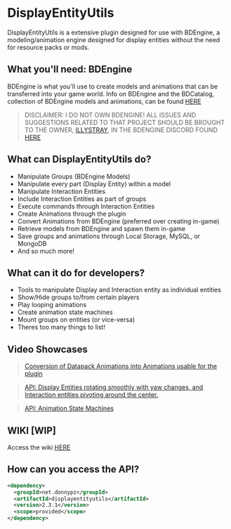 # DisplayEntityUtils  
DisplayEntityUtils is a extensive plugin designed for use with BDEngine, a modeling/animation engine designed for display entities without the need for resource packs or mods.

## What you'll need: BDEngine
BDEngine is what you'll use to create models and animations that can be transferred into your game world. Info on BDEngine and the BDCatalog, collection of BDEngine models and animations, can be found [HERE](block-display.com)
> DISCLAIMER: I DO NOT OWN BDENGINE! ALL ISSUES AND SUGGESTIONS RELATED TO THAT PROJECT SHOULD BE BROUGHT TO THE OWNER, [ILLYSTRAY](https://illystray.com), IN THE BDENGINE DISCORD FOUND [HERE](https://discord.com/invite/VCeHfSd6Xa)
## What can DisplayEntityUtils do?
- Manipulate Groups (BDEngine Models)
- Manipulate every part (Display Entity) within a model
- Manipulate Interaction Entities
- Include Interaction Entities as part of groups
- Execute commands through Interaction Entities
- Create Animations through the plugin
- Convert Animations from BDEngine (preferred over creating in-game)
- Retrieve models from BDEngine and spawn them in-game
- Save groups and animations through Local Storage, MySQL, or MongoDB
- And so much more!

## What can it do for developers?
- Tools to manipulate Display and Interaction entity as individual entities
- Show/Hide groups to/from certain players
- Play looping animations
- Create animation state machines
- Mount groups on entities (or vice-versa)
- Theres too many things to list!

## Video Showcases
> [Conversion of Datapack Animations into Animations usable for the plugin](https://streamable.com/6ly7r8)

> [API: Display Entities rotating smoothly with yaw changes, and Interaction entities pivoting around the center.](https://streamable.com/jqun87)

> [API: Animation State Machines](https://streamable.com/m2jagj)


## WIKI [WIP]
Access the wiki [HERE](https://github.com/PZDonny/DisplayEntityUtils/wiki)

## How can you access the API?
```xml
<dependency>
  <groupId>net.donnypz</groupId>
  <artifactId>displayentityutils</artifactId>
  <version>2.3.1</version>
  <scope>provided</scope>
</dependency>
```
